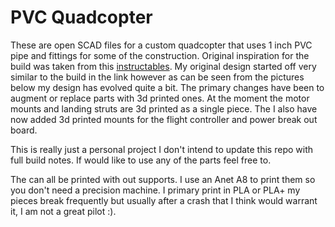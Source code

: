 # PVC Quadcopter

These are open SCAD files for a custom quadcopter that uses 1 inch PVC pipe and fittings for some of the construction. Original inspiration for the build was taken from this [instructables](https://www.instructables.com/The-Ultimate-PVC-Quadcopter/). My original design started off very similar to the build in the link however as can be seen from the pictures below my design has evolved quite a bit. The primary changes have been to augment or replace parts with 3d printed ones. At the moment the motor mounts and landing struts are 3d printed as a single piece. The I also have now added 3d printed mounts for the flight controller and power break out board. 

This is really just a personal project I don't intend to update this repo with full build notes. If would like to use any of the parts feel free to. 

The can all be printed with out supports. I use an Anet A8 to print them so you don't need a precision machine. I primary print in PLA or PLA+ my pieces break frequently but usually after a crash that I think would warrant it, I am not a great pilot :).
